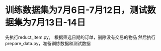 # 训练数据集为7月6日-7月12日，测试数据集为7月13日-14日
先执行reduct_item.py， 根据筛选日期的订单，删除没有交易的物品
然后执行prepare_data.py，准备训练数据和测试数据